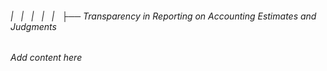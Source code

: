 ###### |   |   |   |   |   ├── Transparency in Reporting on Accounting Estimates and Judgments

*Add content here*